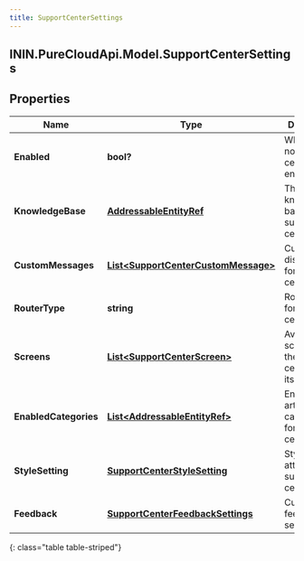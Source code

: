 ```yaml
---
title: SupportCenterSettings
---
```

## ININ.PureCloudApi.Model.SupportCenterSettings

## Properties

|Name | Type | Description | Notes|
|------------ | ------------- | ------------- | -------------|
| **Enabled** | **bool?** | Whether or not support center is enabled | [optional] |
| **KnowledgeBase** | [**AddressableEntityRef**](AddressableEntityRef.html) | The knowledge base for support center | [optional] |
| **CustomMessages** | [**List&lt;SupportCenterCustomMessage&gt;**](SupportCenterCustomMessage.html) | Customizable display texts for support center | [optional] |
| **RouterType** | **string** | Router type for support center | [optional] |
| **Screens** | [**List&lt;SupportCenterScreen&gt;**](SupportCenterScreen.html) | Available screens for the support center with its modules | [optional] |
| **EnabledCategories** | [**List&lt;AddressableEntityRef&gt;**](AddressableEntityRef.html) | Enabled article categories for support center | [optional] |
| **StyleSetting** | [**SupportCenterStyleSetting**](SupportCenterStyleSetting.html) | Style attributes for support center | [optional] |
| **Feedback** | [**SupportCenterFeedbackSettings**](SupportCenterFeedbackSettings.html) | Customer feedback settings | [optional] |
{: class="table table-striped"}


